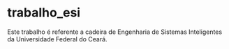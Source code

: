# trabalho_esi
Este trabalho é referente a cadeira de Engenharia de Sistemas Inteligentes da Universidade Federal do Ceará.
